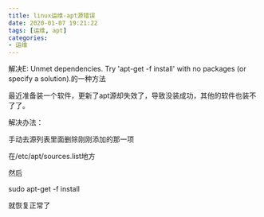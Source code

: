 ```yaml
---
title: linux运维-apt源错误
date: 2020-01-07 19:21:22
tags: [运维, apt]
categories: 
- 运维
---
```

解决E: Unmet dependencies. Try 'apt-get -f install' with no packages (or specify a solution).的一种方法

最近准备装一个软件，更新了apt源却失效了，导致没装成功，其他的软件也装不了了。

解决办法：

手动去源列表里面删除刚刚添加的那一项

在/etc/apt/sources.list地方

然后

sudo apt-get -f install

就恢复正常了
